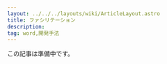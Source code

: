 ```yaml
---
layout: ../../../layouts/wiki/ArticleLayout.astro
title: ファシリテーション
description:
tag: word,開発手法
---
```


この記事は準備中です。
